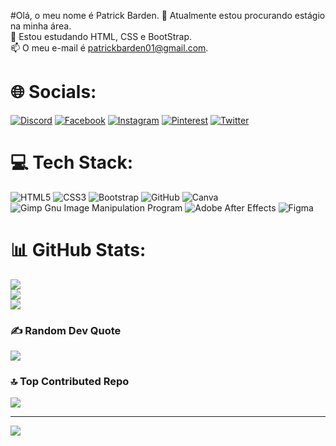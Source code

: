 #Olá, o meu nome é Patrick Barden.
🔭 Atualmente estou procurando estágio na minha área. <br>🌱 Estou estudando HTML, CSS e BootStrap.<br>📫 O meu e-mail é patrickbarden01@gmail.com.<br>


# 🌐 Socials:
[![Discord](https://img.shields.io/badge/Discord-%237289DA.svg?logo=discord&logoColor=white)](https://discord.gg/https://discord.com/channels/1151665752714264616/1151665753867702325) [![Facebook](https://img.shields.io/badge/Facebook-%231877F2.svg?logo=Facebook&logoColor=white)](https://facebook.com/https://www.facebook.com/patrick.barden.50/) [![Instagram](https://img.shields.io/badge/Instagram-%23E4405F.svg?logo=Instagram&logoColor=white)](https://instagram.com/https://www.instagram.com/pxtrickbarden/) [![Pinterest](https://img.shields.io/badge/Pinterest-%23E60023.svg?logo=Pinterest&logoColor=white)](https://pinterest.com/https://pin.it/1gjgqbc) [![Twitter](https://img.shields.io/badge/Twitter-%231DA1F2.svg?logo=Twitter&logoColor=white)](https://twitter.com/https://twitter.com/PxtrickBarden) 

# 💻 Tech Stack:
![HTML5](https://img.shields.io/badge/html5-%23E34F26.svg?style=plastic&logo=html5&logoColor=white) ![CSS3](https://img.shields.io/badge/css3-%231572B6.svg?style=plastic&logo=css3&logoColor=white) ![Bootstrap](https://img.shields.io/badge/bootstrap-%23563D7C.svg?style=plastic&logo=bootstrap&logoColor=white) ![GitHub](https://img.shields.io/badge/GitHub-%23121011.svg?style=plastic&logo=github&logoColor=white) ![Canva](https://img.shields.io/badge/Canva-%2300C4CC.svg?style=plastic&logo=Canva&logoColor=white) ![Gimp Gnu Image Manipulation Program](https://img.shields.io/badge/Gimp-657D8B?style=plastic&logo=gimp&logoColor=FFFFFF) ![Adobe After Effects](https://img.shields.io/badge/Adobe%20After%20Effects-9999FF.svg?style=plastic&logo=Adobe%20After%20Effects&logoColor=white) 	![Figma](https://img.shields.io/badge/figma-%23F24E1E.svg?style=plastic&logo=figma&logoColor=white)
# 📊 GitHub Stats:
![](https://github-readme-stats.vercel.app/api?username=PatrickBarden&theme=tokyonight&hide_border=false&include_all_commits=false&count_private=false)<br/>
![](https://github-readme-streak-stats.herokuapp.com/?user=PatrickBarden&theme=tokyonight&hide_border=false)<br/>
![](https://github-readme-stats.vercel.app/api/top-langs/?username=PatrickBarden&theme=tokyonight&hide_border=false&include_all_commits=false&count_private=false&layout=compact)

### ✍️ Random Dev Quote
![](https://quotes-github-readme.vercel.app/api?type=horizontal&theme=tokyonight)

### 🔝 Top Contributed Repo
![](https://github-contributor-stats.vercel.app/api?username=PatrickBarden&limit=5&theme=tokyonight&combine_all_yearly_contributions=true)

---
[![](https://visitcount.itsvg.in/api?id=PatrickBarden&icon=0&color=1)](https://visitcount.itsvg.in)

<!-- Proudly created with GPRM ( https://gprm.itsvg.in ) -->
